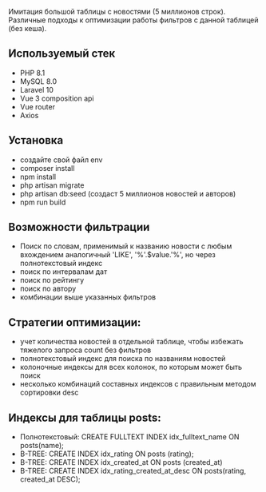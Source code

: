 Имитация большой таблицы с новостями (5 миллионов строк). Различные подходы к оптимизации работы фильтров с данной таблицей (без кеша).

## Используемый стек

- PHP 8.1
- MySQL 8.0
- Laravel 10
- Vue 3 composition api
- Vue router
- Axios

## Установка
- создайте свой файл env
- composer install
- npm install
- php artisan migrate
- php artisan db:seed (создаст 5 миллионов новостей и авторов)
- npm run build

## Возможности фильтрации
- Поиск по словам, применимый к названию новости с любым вхождением аналогичный 'LIKE', '%'.$value.'%', но через полнотекстовый индекс
- поиск по интервалам дат
- поиск по рейтингу
- поиск по автору
- комбинации выше указанных фильтров

## Стратегии оптимизации:

- учет количества новостей в отдельной таблице, чтобы избежать тяжелого запроса count без фильтров
- полнотекстовый индекс для поиска по названиям новостей
- колоночные индексы для всех колонок, по которым может быть поиск
- несколько комбинаций составных индексов с правильным методом сортировки desc

## Индексы для таблицы posts:
- Полнотекстовый: CREATE FULLTEXT INDEX idx_fulltext_name ON posts(name);
- B-TREE: CREATE INDEX idx_rating ON posts (rating);
- B-TREE: CREATE INDEX idx_created_at ON posts (created_at)
- B-TREE: CREATE INDEX idx_rating_created_at_desc ON posts(rating, created_at DESC);
